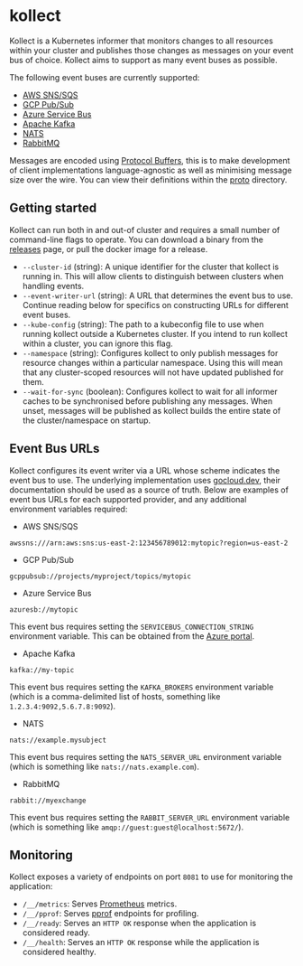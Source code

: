 # kollect

Kollect is a Kubernetes informer that monitors changes to all resources within your cluster and publishes those
changes as messages on your event bus of choice. Kollect aims to support as many event buses as possible. 

The following event buses are currently supported:

* [AWS SNS/SQS](https://aws.amazon.com/sns/)
* [GCP Pub/Sub](https://cloud.google.com/pubsub/docs/)
* [Azure Service Bus](https://azure.microsoft.com/en-us/services/service-bus/)
* [Apache Kafka](https://kafka.apache.org/)
* [NATS](https://nats.io/)
* [RabbitMQ](https://www.rabbitmq.com/)

Messages are encoded using [Protocol Buffers](https://developers.google.com/protocol-buffers), this is to make development 
of client implementations language-agnostic as well as minimising message size over the wire. You can view their definitions 
within the [proto](proto) directory.

## Getting started

Kollect can run both in and out-of cluster and requires a small number of command-line flags to operate. You can download
a binary from the [releases](https://github.com/davidsbond/kollect/releases) page, or pull the docker image for a release.

* `--cluster-id` (string): A unique identifier for the cluster that kollect is running in. This will allow clients to distinguish
between clusters when handling events.
* `--event-writer-url` (string): A URL that determines the event bus to use. Continue reading below for specifics on constructing
URLs for different event buses.
* `--kube-config` (string): The path to a kubeconfig file to use when running kollect outside a Kubernetes cluster. If you
intend to run kollect within a cluster, you can ignore this flag.
* `--namespace` (string): Configures kollect to only publish messages for resource changes within a particular namespace. Using 
this will mean that any cluster-scoped resources will not have updated published for them.
* `--wait-for-sync` (boolean): Configures kollect to wait for all informer caches to be synchronised before publishing any
messages. When unset, messages will be published as kollect builds the entire state of the cluster/namespace on startup.

## Event Bus URLs

Kollect configures its event writer via a URL whose scheme indicates the event bus to use. The underlying implementation
uses [gocloud.dev](https://gocloud.dev), their documentation should be used as a source of truth. Below are examples of
event bus URLs for each supported provider, and any additional environment variables required:

* AWS SNS/SQS

```
awssns:///arn:aws:sns:us-east-2:123456789012:mytopic?region=us-east-2
```

* GCP Pub/Sub

```
gcppubsub://projects/myproject/topics/mytopic
```

* Azure Service Bus

```
azuresb://mytopic
```

This event bus requires setting the `SERVICEBUS_CONNECTION_STRING` environment variable. This can be obtained from the 
[Azure portal](https://docs.microsoft.com/en-us/azure/service-bus-messaging/service-bus-dotnet-how-to-use-topics-subscriptions#get-the-connection-string).

* Apache Kafka

```
kafka://my-topic
```

This event bus requires setting the `KAFKA_BROKERS` environment variable (which is a comma-delimited list of hosts, 
something like `1.2.3.4:9092,5.6.7.8:9092`).

* NATS

```
nats://example.mysubject
```

This event bus requires setting the `NATS_SERVER_URL` environment variable (which is something like `nats://nats.example.com`).

* RabbitMQ

```
rabbit://myexchange
```

This event bus requires setting the `RABBIT_SERVER_URL` environment variable (which is something like `amqp://guest:guest@localhost:5672/`).

## Monitoring

Kollect exposes a variety of endpoints on port `8081` to use for monitoring the application:

* `/__/metrics`: Serves [Prometheus](https://prometheus.io/) metrics.
* `/__/pprof`: Serves [pprof](https://github.com/google/pprof) endpoints for profiling.
* `/__/ready`: Serves an `HTTP OK` response when the application is considered ready.
* `/__/health`: Serves an `HTTP OK` response while the application is considered healthy.
